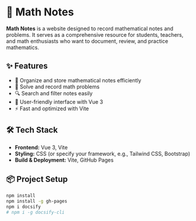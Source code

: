 # 📘 Math Notes

**Math Notes** is a website designed to record mathematical notes and problems. It serves as a comprehensive resource for students, teachers, and math enthusiasts who want to document, review, and practice mathematics.

## ✨ Features

- 📖 Organize and store mathematical notes efficiently
- 📝 Solve and record math problems
- 🔍 Search and filter notes easily
- 🎨 User-friendly interface with Vue 3
- ⚡ Fast and optimized with Vite

## 🛠️ Tech Stack

- **Frontend:** Vue 3, Vite
- **Styling:** CSS (or specify your framework, e.g., Tailwind CSS, Bootstrap)
- **Build & Deployment:** Vite, GitHub Pages

## 📦 Project Setup

```sh
npm install
npm install -g gh-pages
npm i docsify
# npm i -g docsify-cli
```
